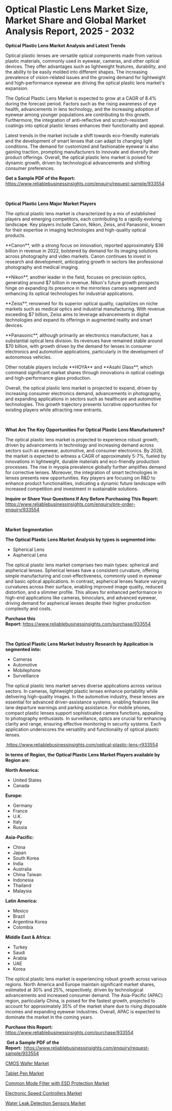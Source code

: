 <p><h1>Optical Plastic Lens Market Size, Market Share and Global Market Analysis Report, 2025 - 2032</h1></p><p><strong>Optical Plastic Lens Market Analysis and Latest Trends</strong></p>
<p><p>Optical plastic lenses are versatile optical components made from various plastic materials, commonly used in eyewear, cameras, and other optical devices. They offer advantages such as lightweight features, durability, and the ability to be easily molded into different shapes. The increasing prevalence of vision-related issues and the growing demand for lightweight and high-performance eyewear are driving the optical plastic lens market's expansion.</p><p>The Optical Plastic Lens Market is expected to grow at a CAGR of 8.4% during the forecast period. Factors such as the rising awareness of eye health, advancements in lens technology, and the increasing adoption of eyewear among younger populations are contributing to this growth. Furthermore, the integration of anti-reflective and scratch-resistant coatings into optical plastic lenses enhances their functionality and appeal.</p><p>Latest trends in the market include a shift towards eco-friendly materials and the development of smart lenses that can adapt to changing light conditions. The demand for customized and fashionable eyewear is also gaining traction, prompting manufacturers to innovate and diversify their product offerings. Overall, the optical plastic lens market is poised for dynamic growth, driven by technological advancements and shifting consumer preferences.</p></p>
<p><strong>Get a Sample PDF of the Report:&nbsp;</strong> <a href="https://www.reliablebusinessinsights.com/enquiry/request-sample/933554?utm_campaign=112&utm_medium=2&utm_source=Github&utm_content=ia&utm_term=06042025&utm_id=optical-plastic-lens">https://www.reliablebusinessinsights.com/enquiry/request-sample/933554</a></p>
<p>&nbsp;</p>
<p><strong>Optical Plastic Lens Major Market Players</strong></p>
<p><p>The optical plastic lens market is characterized by a mix of established players and emerging competitors, each contributing to a rapidly evolving landscape. Key players include Canon, Nikon, Zeiss, and Panasonic, known for their expertise in imaging technologies and high-quality optical products. </p><p>**Canon**, with a strong focus on innovation, reported approximately $36 billion in revenue in 2022, bolstered by demand for its imaging solutions across photography and video markets. Canon continues to invest in research and development, anticipating growth in sectors like professional photography and medical imaging.</p><p>**Nikon**, another leader in the field, focuses on precision optics, generating around $7 billion in revenue. Nikon's future growth prospects hinge on expanding its presence in the mirrorless camera segment and enhancing its optical technologies for industrial applications.</p><p>**Zeiss**, renowned for its superior optical quality, capitalizes on niche markets such as medical optics and industrial manufacturing. With revenue exceeding $7 billion, Zeiss aims to leverage advancements in digital technologies and expand its offerings in augmented reality and smart devices.</p><p>**Panasonic**, although primarily an electronics manufacturer, has a substantial optical lens division. Its revenues have remained stable around $70 billion, with growth driven by the demand for lenses in consumer electronics and automotive applications, particularly in the development of autonomous vehicles.</p><p>Other notable players include **HOYA** and **Asahi Glass**, which command significant market shares through innovations in optical coatings and high-performance glass production. </p><p>Overall, the optical plastic lens market is projected to expand, driven by increasing consumer electronics demand, advancements in photography, and expanding applications in sectors such as healthcare and automotive technologies. This growth trajectory presents lucrative opportunities for existing players while attracting new entrants.</p></p>
<p>&nbsp;</p>
<p><strong>What Are The Key Opportunities For Optical Plastic Lens Manufacturers?</strong></p>
<p><p>The optical plastic lens market is projected to experience robust growth, driven by advancements in technology and increasing demand across sectors such as eyewear, automotive, and consumer electronics. By 2028, the market is expected to witness a CAGR of approximately 5-7%, fueled by innovations in lightweight, durable materials and eco-friendly production processes. The rise in myopia prevalence globally further amplifies demand for corrective lenses. Moreover, the integration of smart technologies in lenses presents new opportunities. Key players are focusing on R&D to enhance product functionalities, indicating a dynamic future landscape with increased competition and investment in sustainable solutions.</p></p>
<p><strong>Inquire or Share Your Questions If Any Before Purchasing This Report:</strong> <a href="https://www.reliablebusinessinsights.com/enquiry/pre-order-enquiry/933554?utm_campaign=112&utm_medium=2&utm_source=Github&utm_content=ia&utm_term=06042025&utm_id=optical-plastic-lens">https://www.reliablebusinessinsights.com/enquiry/pre-order-enquiry/933554</a></p>
<p>&nbsp;</p>
<p><strong>Market Segmentation</strong></p>
<p><strong>The Optical Plastic Lens Market Analysis by types is segmented into:</strong></p>
<p><ul><li>Spherical Lens</li><li>Aspherical Lens</li></ul></p>
<p><p>The optical plastic lens market comprises two main types: spherical and aspherical lenses. Spherical lenses have a consistent curvature, offering simple manufacturing and cost-effectiveness, commonly used in eyewear and basic optical applications. In contrast, aspherical lenses feature varying curvatures across their surface, enabling improved image quality, reduced distortion, and a slimmer profile. This allows for enhanced performance in high-end applications like cameras, binoculars, and advanced eyewear, driving demand for aspherical lenses despite their higher production complexity and costs.</p></p>
<p><strong>Purchase this Report:&nbsp;</strong><a href="https://www.reliablebusinessinsights.com/purchase/933554?utm_campaign=112&utm_medium=2&utm_source=Github&utm_content=ia&utm_term=06042025&utm_id=optical-plastic-lens">https://www.reliablebusinessinsights.com/purchase/933554</a></p>
<p>&nbsp;</p>
<p><strong>The Optical Plastic Lens Market Industry Research by Application is segmented into:</strong></p>
<p><ul><li>Cameras</li><li>Automotive</li><li>Mobilephone</li><li>Surveillance</li></ul></p>
<p><p>The optical plastic lens market serves diverse applications across various sectors. In cameras, lightweight plastic lenses enhance portability while delivering high-quality images. In the automotive industry, these lenses are essential for advanced driver-assistance systems, enabling features like lane departure warnings and parking assistance. For mobile phones, compact plastic lenses support sophisticated camera functions, appealing to photography enthusiasts. In surveillance, optics are crucial for enhancing clarity and range, ensuring effective monitoring in security systems. Each application underscores the versatility and functionality of optical plastic lenses.</p></p>
<p><a href="https://www.reliablebusinessinsights.com/optical-plastic-lens-r933554?utm_campaign=112&utm_medium=2&utm_source=Github&utm_content=ia&utm_term=06042025&utm_id=optical-plastic-lens">&nbsp;https://www.reliablebusinessinsights.com/optical-plastic-lens-r933554</a></p>
<p><strong>In terms of Region, the Optical Plastic Lens Market Players available by Region are:</strong></p>
<p>
    <p> <strong> North America: </strong>
        <ul>
            <li>United States</li>
            <li>Canada</li>
        </ul>
        </p> 
    <p> <strong> Europe: </strong>
        <ul>
            <li>Germany</li>
            <li>France</li>
            <li>U.K.</li>
            <li>Italy</li>
            <li>Russia</li>
        </ul>
        </p> 
    <p> <strong> Asia-Pacific: </strong>
        <ul>
            <li>China</li>
            <li>Japan</li>
            <li>South Korea</li>
            <li>India</li>
            <li>Australia</li>
            <li>China Taiwan</li>
            <li>Indonesia</li>
            <li>Thailand</li>
            <li>Malaysia</li>
        </ul>
        </p> 
    <p> <strong> Latin America: </strong>
        <ul>
            <li>Mexico</li>
            <li>Brazil</li>
            <li>Argentina Korea</li>
            <li>Colombia</li>
        </ul>
        </p> 
    <p> <strong> Middle East & Africa: </strong>
        <ul>
            <li>Turkey</li>
            <li>Saudi</li>
            <li>Arabia</li>
            <li>UAE</li>
            <li>Korea</li>
        </ul>
    </p>
    </p>
<p><p>The optical plastic lens market is experiencing robust growth across various regions. North America and Europe maintain significant market shares, estimated at 30% and 25%, respectively, driven by technological advancements and increased consumer demand. The Asia-Pacific (APAC) region, particularly China, is poised for the fastest growth, projected to account for approximately 35% of the market share due to rising disposable incomes and expanding eyewear industries. Overall, APAC is expected to dominate the market in the coming years.</p></p>
<p><strong>Purchase this Report: </strong><a href="https://www.reliablebusinessinsights.com/purchase/933554?utm_campaign=112&utm_medium=2&utm_source=Github&utm_content=ia&utm_term=06042025&utm_id=optical-plastic-lens">https://www.reliablebusinessinsights.com/purchase/933554</a></p>
<p>&nbsp;<strong>Get a Sample PDF of the Report:&nbsp;&nbsp;</strong><a href="https://www.reliablebusinessinsights.com/enquiry/request-sample/933554?utm_campaign=112&utm_medium=2&utm_source=Github&utm_content=ia&utm_term=06042025&utm_id=optical-plastic-lens">https://www.reliablebusinessinsights.com/enquiry/request-sample/933554</a></p>
<p><strong></strong></p>
<p><p><a href="https://github.com/laveeasaadrh/Market-Research-Report-List-1/blob/main/cmos-wafer-market.md?utm_campaign=112&utm_medium=2&utm_source=Github&utm_content=ia&utm_term=06042025&utm_id=optical-plastic-lens">CMOS Wafer Market</a></p><p><a href="https://github.com/leoustolja/Market-Research-Report-List-1/blob/main/tablet-pen-market.md?utm_campaign=112&utm_medium=2&utm_source=Github&utm_content=ia&utm_term=06042025&utm_id=optical-plastic-lens">Tablet Pen Market</a></p><p><a href="https://github.com/bichukapac/Market-Research-Report-List-1/blob/main/common-mode-filter-with-esd-protection-market.md?utm_campaign=112&utm_medium=2&utm_source=Github&utm_content=ia&utm_term=06042025&utm_id=optical-plastic-lens">Common Mode Filter with ESD Protection Market</a></p><p><a href="https://github.com/ayondaylos/Market-Research-Report-List-1/blob/main/electronic-speed-controllers-market.md?utm_campaign=112&utm_medium=2&utm_source=Github&utm_content=ia&utm_term=06042025&utm_id=optical-plastic-lens">Electronic Speed Controllers Market</a></p><p><a href="https://github.com/swaftaenglem/Market-Research-Report-List-1/blob/main/water-leak-detection-sensors-market.md?utm_campaign=112&utm_medium=2&utm_source=Github&utm_content=ia&utm_term=06042025&utm_id=optical-plastic-lens">Water Leak Detection Sensors Market</a></p></p>